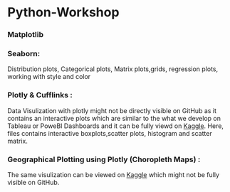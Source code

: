 # Python-Workshop

### Matplotlib

### Seaborn: 
Distribution plots, Categorical plots, Matrix plots,grids, regression plots, working with style and color 

### Plotly & Cufflinks : 
Data Visulization with plotly might not be directly visible on GitHub as it contains an interactive plots which are similar to the what we develop on Tableau or PoweBI Dashboards and it can be fully viewd on [Kaggle](https://www.kaggle.com/code/smit22shah/data-visulization-using-plotly). Here, files contains interactive boxplots,scatter plots, histogram and scatter matrix.
                                        
### Geographical Plotting using Plotly (Choropleth Maps) : 
The same visulization can be viewed on [Kaggle](https://www.kaggle.com/code/smit22shah/geographical-mapping-choropleth-maps-plotly/notebook) which might not be fully visible on GitHub.
